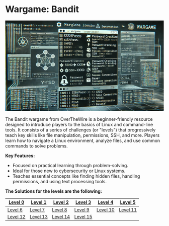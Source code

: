 # Wargame: Bandit

<div style="text-align: center;">
  <img src="Image.webp" alt="Bandit_Wargame" width="900"/>
</div>

The Bandit wargame from OverTheWire is a beginner-friendly resource designed to introduce players to the basics of Linux and command-line tools. It consists of a series of challenges (or "levels") that progressively teach key skills like file manipulation, permissions, SSH, and more. Players learn how to navigate a Linux environment, analyze files, and use common commands to solve problems.

**Key Features:**

- Focused on practical learning through problem-solving.
- Ideal for those new to cybersecurity or Linux systems.
- Teaches essential concepts like finding hidden files, handling permissions, and using text processing tools.

**The Solutions for the levels are the following:**


| [Level 0](https://github.com/Cristian5tarellas/Wargames/blob/Bandit/Bandit/Level_0.md) | [Level 1](https://github.com/Cristian5tarellas/Wargames/blob/Bandit/Bandit/Level_01.md) | [Level 2](https://github.com/Cristian5tarellas/Wargames/blob/Bandit/Bandit/Level_02.md) | [Level 3](https://github.com/Cristian5tarellas/Wargames/blob/Bandit/Bandit/Level_03.md) | [Level 4](https://github.com/Cristian5tarellas/Wargames/blob/Bandit/Bandit/Level_04.md) | [Level 5](https://github.com/Cristian5tarellas/Wargames/blob/Bandit/Bandit/Level_05.md)
| --- | --- | --- | --- | --- | --- |
| [Level 6](https://github.com/Cristian5tarellas/Wargames/blob/Bandit/Bandit/Level_06.md) | [Level 7](https://github.com/Cristian5tarellas/Wargames/blob/Bandit/Bandit/Level_07.md) | [Level 8](https://github.com/Cristian5tarellas/Wargames/blob/Bandit/Bandit/Level_08.md) | [Level 9](https://github.com/Cristian5tarellas/Wargames/blob/Bandit/Bandit/Level_09.md) | [Level 10](https://github.com/Cristian5tarellas/Wargames/blob/Bandit/Bandit/Level_10.md) | [Level 11](https://github.com/Cristian5tarellas/Wargames/blob/Bandit/Bandit/Level_11.md)
| [Level 12](https://github.com/Cristian5tarellas/Wargames/blob/Bandit/Bandit/Level_12.md) | [Level 13](https://github.com/Cristian5tarellas/Wargames/blob/Bandit/Bandit/Level_03.md) | [Level 14](https://github.com/Cristian5tarellas/Wargames/blob/Bandit/Bandit/Level_03.md) | [Level 15](https://github.com/Cristian5tarellas/Wargames/blob/Bandit/Bandit/Level_03.md)
